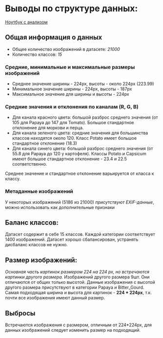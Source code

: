 # Выводы по структуре данных:
[Ноутбук с анализом](/EDA/EDA_Vegetables.ipynb)
## Общая информация о данных
- Общее количество изображений в датасете: *21000*
- Количество классов: *15*
### Средние, минимальные и максимальные размеры изображений
* Среднее значение ширины - 224px, высоты - около 224px (223.99)
* Минимальное значение ширины - 224px, высоты - 187px
* Максимальное значение для ширины и высоты - 224px
### Средние значения и отклонения по каналам (R, G, B)
* Для канала красного цвета: большой разброс среднего значения (от 105 для Papaya до 147 для Tomato). Большое стандартное отклонение для моркови и перца.
* Для канала зеленого цвета: средние значения для большинства классов находятся около 120. Класс Potato имеет большое стандартное отклонение (18.3)
* Для канала синего цвета: большой разброс среднего значения (от 55.8 для Papaya до 120 у картофеля). Классы Potato и Capsicum имеют большое стандартное отклонение - 23.4 и 22.5 соответственно.

Среднее значение и стандартное отклонение варьируется от класса к классу.
### Метаданные изображений
У некоторых изображений (5186 из 21000) *присутствуют EXIF-данные*, можно использовать как дополнительные признаки
## Баланс классов:
Датасет содержит в себе 15 классов. Каждой категории соответствует 1400 изображений.
Датасет хорошо сбалансирован, устранять дисбаланс классов не нужно.
## Размер изображений:
*Основная часть картинок размером 224 на 224 px, но встречаются картинки другого размера.*
Изображений другого размера 9шт. Они отличаются от общих только высотой.
Данные изображения с высотой другого размера присутствуют в категории Papaya и Bitter_Gourd.
Самая подходящая ширина и высота для картинок - **224 * 224px**, т.к. почти все изображения имеют данный размер.
## Выбросы
Встречаются изображения с размером, отличным от 224*224px, для данных изображений следует изменить размер на подходящий.
